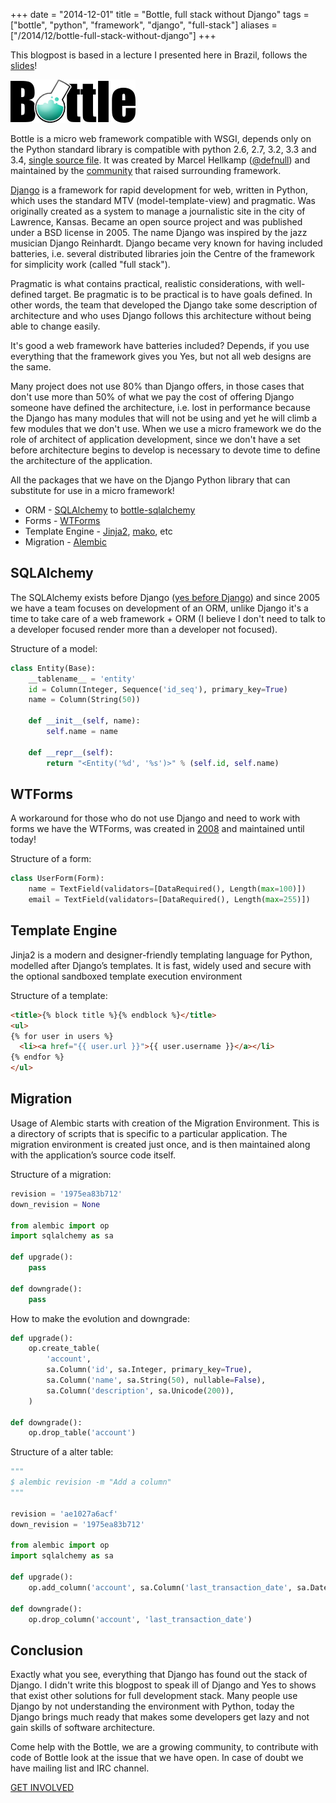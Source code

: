 +++
date = "2014-12-01"
title = "Bottle, full stack without Django"
tags = ["bottle", "python", "framework", "django", "full-stack"]
aliases = ["/2014/12/bottle-full-stack-without-django"]
+++

This blogpost is based in a lecture I presented here in Brazil, follows the [slides](https://speakerdeck.com/avelino/bottle-o-full-stack-sem-django)!

![Bottle micro framework web](/bottle.png#center)

Bottle is a micro web framework compatible with WSGI, depends only on the Python standard library is compatible with python 2.6, 2.7, 3.2, 3.3 and 3.4, [single source file](https://github.com/defnull/bottle/blob/master/bottle.py). It was created by Marcel Hellkamp ([@defnull](https://github.com/defnull)) and maintained by the [community](https://github.com/orgs/bottlepy/people) that raised surrounding framework.

[Django](https://www.djangoproject.com/) is a framework for rapid development for web, written in Python, which uses the standard MTV (model-template-view) and pragmatic. Was originally created as a system to manage a journalistic site in the city of Lawrence, Kansas. Became an open source project and was published under a BSD license in 2005. The name Django was inspired by the jazz musician Django Reinhardt. Django became very known for having included batteries, i.e. several distributed libraries join the Centre of the framework for simplicity work (called "full stack").

Pragmatic is what contains practical, realistic considerations, with well-defined target. Be pragmatic is to be practical is to have goals defined. In other words, the team that developed the Django take some description of architecture and who uses Django follows this architecture without being able to change easily.

It's good a web framework have batteries included? Depends, if you use everything that the framework gives you Yes, but not all web designs are the same.

Many project does not use 80% than Django offers, in those cases that don't use more than 50% of what we pay the cost of offering Django someone have defined the architecture, i.e. lost in performance because the Django has many modules that will not be using and yet he will climb a few modules that we don't use. When we use a micro framework we do the role of architect of application development, since we don't have a set before architecture begins to develop is necessary to devote time to define the architecture of the application.

All the packages that we have on the Django Python library that can substitute for use in a micro framework!

* ORM - [SQLAlchemy](http://www.sqlalchemy.org/) to [bottle-sqlalchemy](https://github.com/iurisilvio/bottle-sqlalchemy)
* Forms - [WTForms](https://wtforms.readthedocs.org/en/latest/)
* Template Engine - [Jinja2](http://jinja.pocoo.org/docs/dev/), [mako](http://www.makotemplates.org/), etc
* Migration - [Alembic](http://alembic.readthedocs.org/en/latest/)


## SQLAlchemy

The SQLAlchemy exists before Django ([yes before Django](https://github.com/zzzeek/sqlalchemy/commit/ec052c6a1f1fb0236bd367c510d82f076cb67bc9)) and since 2005 we have a team focuses on development of an ORM, unlike Django it's a time to take care of a web framework + ORM (I believe I don't need to talk to a developer focused render more than a developer not focused).

Structure of a model:

```python
class Entity(Base):
    __tablename__ = 'entity'
    id = Column(Integer, Sequence('id_seq'), primary_key=True)
    name = Column(String(50))

    def __init__(self, name):
        self.name = name

    def __repr__(self):
        return "<Entity('%d', '%s')>" % (self.id, self.name)
```


## WTForms

A workaround for those who do not use Django and need to work with forms we have the WTForms, was created in [2008](https://github.com/wtforms/wtforms/commit/c0998bac1a4d5cd5fdf43a825529a64e24dea9a5) and maintained until today!

Structure of a form:

```python
class UserForm(Form):
    name = TextField(validators=[DataRequired(), Length(max=100)])
    email = TextField(validators=[DataRequired(), Length(max=255)])
```


## Template Engine

Jinja2 is a modern and designer-friendly templating language for Python, modelled after Django’s templates. It is fast, widely used and secure with the optional sandboxed template execution environment


Structure of a template:

```html
<title>{% block title %}{% endblock %}</title>
<ul>
{% for user in users %}
  <li><a href="{{ user.url }}">{{ user.username }}</a></li>
{% endfor %}
</ul>
```

## Migration

Usage of Alembic starts with creation of the Migration Environment. This is a directory of scripts that is specific to a particular application. The migration environment is created just once, and is then maintained along with the application’s source code itself.


Structure of a migration:

```python
revision = '1975ea83b712'
down_revision = None

from alembic import op
import sqlalchemy as sa

def upgrade():
    pass

def downgrade():
    pass
```

How to make the evolution and downgrade:

```python
def upgrade():
    op.create_table(
        'account',
        sa.Column('id', sa.Integer, primary_key=True),
        sa.Column('name', sa.String(50), nullable=False),
        sa.Column('description', sa.Unicode(200)),
    )

def downgrade():
    op.drop_table('account')
```

Structure of a alter table:

```python
"""
$ alembic revision -m "Add a column"
"""

revision = 'ae1027a6acf'
down_revision = '1975ea83b712'

from alembic import op
import sqlalchemy as sa

def upgrade():
    op.add_column('account', sa.Column('last_transaction_date', sa.DateTime))

def downgrade():
    op.drop_column('account', 'last_transaction_date')
```


## Conclusion

Exactly what you see, everything that Django has found out the stack of Django. I didn't write this blogpost to speak ill of Django and Yes to shows that exist other solutions for full development stack. Many people use Django by not understanding the environment with Python, today the Django brings much ready that makes some developers get lazy and not gain skills of software architecture.

Come help with the Bottle, we are a growing community, to contribute with code of Bottle look at the issue that we have open. In case of doubt we have mailing list and IRC channel.

[GET INVOLVED](http://bottlepy.org/docs/dev/development.html#get-involved)
